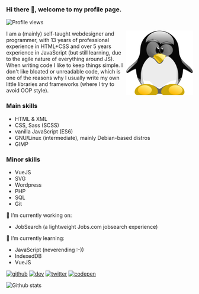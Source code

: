 ### Hi there 👋, welcome to my profile page.

![Profile views](https://gpvc.arturio.dev/Amarok24)

<!-- Any image aligned to the right. Beware the width -->
<img width="180" align="right" alt="Github" src="https://raw.githubusercontent.com/Amarok24/Amarok24/master/resources/TUX_NERD2_600x600.svg" />

I am a (mainly) self-taught webdesigner and programmer, with 13 years of professional experience in HTML+CSS and over 5 years experience in JavaScript (but still learning, due to the agile nature of everything around JS). When writing code I like to keep things simple. I don't like bloated or unreadable code, which is one of the reasons why I usually write my own little libraries and frameworks (where I try to avoid OOP style).

### Main skills
- HTML & XML
- CSS, Sass (SCSS)
- vanilla JavaScript (ES6)
- GNU/Linux (intermediate), mainly Debian-based distros
- GIMP

### Minor skills
- VueJS
- SVG
- Wordpress
- PHP
- SQL
- Git

🔭 I’m currently working on:
- JobSearch (a lightweight Jobs.com jobsearch experience)

🌱 I’m currently learning:
- JavaScript (neverending :-))
- IndexedDB
- VueJS

[<img src='https://cdn.jsdelivr.net/npm/simple-icons@3.0.1/icons/github.svg' alt='github' height='40'>](https://github.com/Amarok24)  [<img src='https://cdn.jsdelivr.net/npm/simple-icons@3.0.1/icons/dev-dot-to.svg' alt='dev' height='40'>](https://dev.to/amarok24)  [<img src='https://cdn.jsdelivr.net/npm/simple-icons@3.0.1/icons/twitter.svg' alt='twitter' height='40'>](https://twitter.com/Jan_Prager)  [<img src='https://cdn.jsdelivr.net/npm/simple-icons@3.0.1/icons/codepen.svg' alt='codepen' height='40'>](https://codepen.io/Amarok24)  

![Github stats](https://github-readme-stats.vercel.app/api?username=Amarok24&show_icons=true)

<!--
**Amarok24/Amarok24** is a ✨ _special_ ✨ repository because its `README.md` (this file) appears on your GitHub profile.
-->
